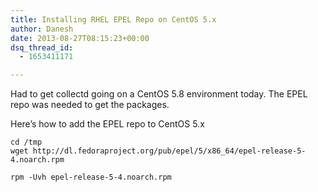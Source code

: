 ```yaml
---
title: Installing RHEL EPEL Repo on CentOS 5.x
author: Danesh
date: 2013-08-27T08:15:23+00:00
dsq_thread_id:
  - 1653411171

---
```

Had to get collectd going on a CentOS 5.8 environment today. The EPEL repo was needed to get the packages.

Here&#8217;s how to add the EPEL repo to CentOS 5.x

`cd /tmp`  
`wget http://dl.fedoraproject.org/pub/epel/5/x86_64/epel-release-5-4.noarch.rpm`

`rpm -Uvh epel-release-5-4.noarch.rpm`